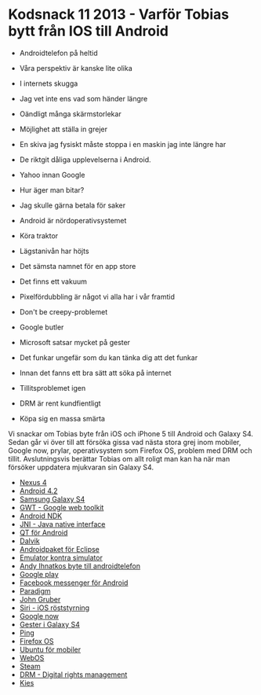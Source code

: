 # Kodsnack 11 2013 - Varför Tobias bytt från IOS till Android #

* Androidtelefon på heltid
* Våra perspektiv är kanske lite olika
* I internets skugga
* Jag vet inte ens vad som händer längre
* Oändligt många skärmstorlekar
* Möjlighet att ställa in grejer
* En skiva jag fysiskt måste stoppa i en maskin jag inte längre har
* De riktgit dåliga upplevelserna i Android.
* Yahoo innan Google
* Hur äger man bitar?
* Jag skulle gärna betala för saker
* Android är nördoperativsystemet

* Köra traktor
* Lägstanivån har höjts
* Det sämsta namnet för en app store
* Det finns ett vakuum
* Pixelfördubbling är något vi alla har i vår framtid
* Don't be creepy-problemet
* Google butler
* Microsoft satsar mycket på gester
* Det funkar ungefär som du kan tänka dig att det funkar
* Innan det fanns ett bra sätt att söka på internet
* Tillitsproblemet igen
* DRM är rent kundfientligt
* Köpa sig en massa smärta

Vi snackar om Tobias byte från iOS och iPhone 5 till Android och Galaxy S4. Sedan går vi över till att försöka gissa vad nästa stora grej inom mobiler, Google now, prylar, operativsystem som Firefox OS, problem med DRM och tillit. Avslutningsvis berättar Tobias om allt roligt man kan ha när man försöker uppdatera mjukvaran sin Galaxy S4.

* [Nexus 4](http://en.wikipedia.org/wiki/Nexus_4)
* [Android 4.2](http://www.android.com/whatsnew/)
* [Samsung Galaxy S4](http://www.android.com/whatsnew/)
* [GWT - Google web toolkit](http://en.wikipedia.org/wiki/Google_Web_Toolkit)
* [Android NDK](https://developer.android.com/tools/sdk/ndk/index.html)
* [JNI - Java native interface](https://en.wikipedia.org/wiki/JNI)
* [QT för Android](http://blog.qt.digia.com/blog/2013/03/13/preview-of-qt-5-for-android/)
* [Dalvik](http://en.wikipedia.org/wiki/Dalvik_VM)
* [Androidpaket för Eclipse](http://developer.android.com/tools/sdk/eclipse-adt.html)
* [Emulator kontra simulator](http://stackoverflow.com/questions/1584617/simulator-or-emulator-what-is-the-difference)
* [Andy Ihnatkos byte till androidtelefon](http://www.techhive.com/article/2030042/why-i-switched-from-iphone-to-android.html)
* [Google play](https://play.google.com/store)
* [Facebook messenger för Android](https://play.google.com/store/apps/details?id=com.facebook.orca&feature=search_result#?t=W251bGwsMSwxLDEsImNvbS5mYWNlYm9vay5vcmNhIl0.)
* [Paradigm](http://sv.wikipedia.org/wiki/Paradigm)
* [John Gruber](https://en.wikipedia.org/wiki/John_gruber)
* [Siri - iOS röststyrning](https://en.wikipedia.org/wiki/IOS#Siri)
* [Google now](https://en.wikipedia.org/wiki/Google_now)
* [Gester i Galaxy S4](http://allaboutgalaxys4.com/galaxy-s4-features-explained/air-gesture/)
* [Ping](https://en.wikipedia.org/wiki/ITunes_Ping)
* [Firefox OS](http://en.wikipedia.org/wiki/Firefox_OS)
* [Ubuntu för mobiler](http://www.ubuntu.com/phone)
* [WebOS](http://en.wikipedia.org/wiki/Webos)
* [Steam](http://en.wikipedia.org/wiki/Steam_software)
* [DRM - Digital rights management](https://en.wikipedia.org/wiki/Digital_rights_management)
* [Kies](http://www.samsung.com/us/kies/)